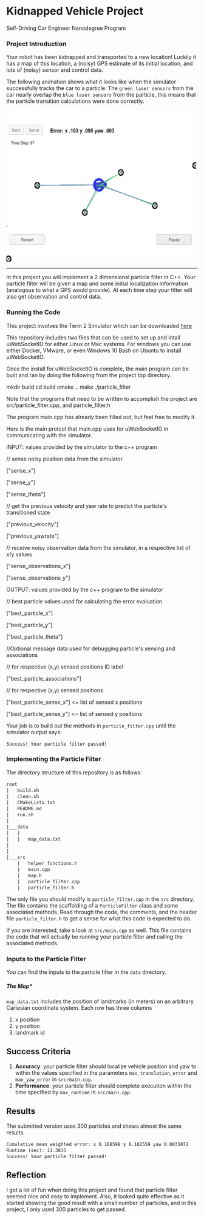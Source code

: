 

# Kidnapped Vehicle Project

Self-Driving Car Engineer Nanodegree Program


### Project Introduction
Your robot has been kidnapped and transported to a new location! Luckily it has a map of this location, a (noisy) GPS estimate of its initial location, and lots of (noisy) sensor and control data.

The following animation shows what it looks like when the simulator successfully tracks the car to a particle. The `green laser sensors` from the car nearly overlap the `blue laser sensors` from the particle, this means that the particle transition calculations were done correctly.


![visualization](vis.gif)


---

In this project you will implement a 2 dimensional particle filter in C++. Your particle filter will be given a map and some initial localization information (analogous to what a GPS would provide). At each time step your filter will also get observation and control data. 



### Running the Code
This project involves the Term 2 Simulator which can be downloaded [here](https://github.com/udacity/self-driving-car-sim/releases)



This repository includes two files that can be used to set up and intall uWebSocketIO for either Linux or Mac systems. For windows you can use either Docker, VMware, or even Windows 10 Bash on Ubuntu to install uWebSocketIO.

Once the install for uWebSocketIO is complete, the main program can be built and ran by doing the following from the project top directory.

mkdir build
cd build
cmake ..
make
./particle_filter

Note that the programs that need to be written to accomplish the project are src/particle_filter.cpp, and particle_filter.h

The program main.cpp has already been filled out, but feel free to modify it.

Here is the main protcol that main.cpp uses for uWebSocketIO in communicating with the simulator.

INPUT: values provided by the simulator to the c++ program

// sense noisy position data from the simulator

["sense_x"] 

["sense_y"] 

["sense_theta"] 

// get the previous velocity and yaw rate to predict the particle's transitioned state

["previous_velocity"]

["previous_yawrate"]

// receive noisy observation data from the simulator, in a respective list of x/y values

["sense_observations_x"] 

["sense_observations_y"] 


OUTPUT: values provided by the c++ program to the simulator

// best particle values used for calculating the error evaluation

["best_particle_x"]

["best_particle_y"]

["best_particle_theta"] 

//Optional message data used for debugging particle's sensing and associations

// for respective (x,y) sensed positions ID label 

["best_particle_associations"]

// for respective (x,y) sensed positions

["best_particle_sense_x"] <= list of sensed x positions

["best_particle_sense_y"] <= list of sensed y positions


Your job is to build out the methods in `particle_filter.cpp` until the simulator output says:

```
Success! Your particle filter passed!
```


### Implementing the Particle Filter
The directory structure of this repository is as follows:

```
root
|   build.sh
|   clean.sh
|   CMakeLists.txt
|   README.md
|   run.sh
|
|___data
|   |   
|   |   map_data.txt
|   
|   
|___src
    |   helper_functions.h
    |   main.cpp
    |   map.h
    |   particle_filter.cpp
    |   particle_filter.h
```

The only file you should modify is `particle_filter.cpp` in the `src` directory. The file contains the scaffolding of a `ParticleFilter` class and some associated methods. Read through the code, the comments, and the header file `particle_filter.h` to get a sense for what this code is expected to do.

If you are interested, take a look at `src/main.cpp` as well. This file contains the code that will actually be running your particle filter and calling the associated methods.

### Inputs to the Particle Filter
You can find the inputs to the particle filter in the `data` directory. 

##### The Map*
`map_data.txt` includes the position of landmarks (in meters) on an arbitrary Cartesian coordinate system. Each row has three columns
1. x position
2. y position
3. landmark id


## Success Criteria

1. **Accuracy**: your particle filter should localize vehicle position and yaw to within the values specified in the parameters `max_translation_error` and `max_yaw_error` in `src/main.cpp`.
2. **Performance**: your particle filter should complete execution within the time specified by `max_runtime` in `src/main.cpp`.

## Results

The submitted version uses 300 particles and shows almost the same results.

```
Cumulative mean weighted error: x 0.108598 y 0.102559 yaw 0.0035072
Runtime (sec): 11.3835
Success! Your particle filter passed!
```


## Reflection

I got a lot of fun when doing this project and found that particle filter seemed nice and easy to implement. Also, it looked quite effective as it started showing the good result with a small number of particles, and in this project, I only used 300 particles to get passed.


```python

```
